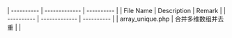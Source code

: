 | ---------- | ------------- | ---------- |
| File Name  | Description   | Remark     |
| ---------- | ------------- | ---------- |
| array_unique.php |  合并多维数组并去重 |  |